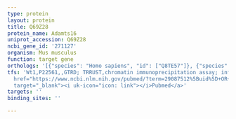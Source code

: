 ```yaml
---
type: protein
layout: protein
title: Q69Z28
protein_name: Adamts16
uniprot_accession: Q69Z28
ncbi_gene_id: '271127'
organism: Mus musculus
function: target gene
orthologs: '[{"species": "Homo sapiens", "id": ["Q8TE57"]}, {"species": "Rattus norvegicus", "id": ["D3ZLL7"]}]'
tfs: 'Wt1,P22561,,GTRD; TRRUST,chromatin immunoprecipitation assay; inferred by curator,&ensp;<a
  href="https://www.ncbi.nlm.nih.gov/pubmed/?term=29087512%5Buid%5D+OR+27924024%5Buid%5D+OR+23661704%5Buid%5D"
  target="_blank"><i uk-icon="icon: link"></i>Pubmed</a>'
targets: ''
binding_sites: ''

---
```

